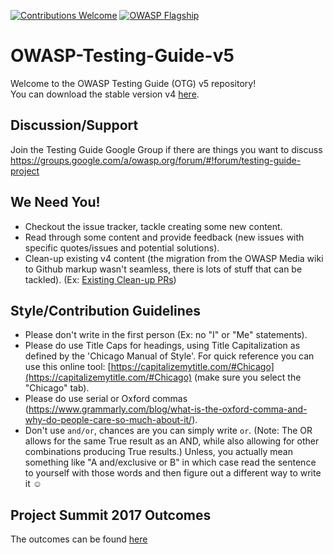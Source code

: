 [![Contributions Welcome](https://img.shields.io/badge/contributions-welcome-brightgreen.svg?style=flat)](https://github.com/OWASP/OWASP-Testing-Guide-v5/issues)
[![OWASP Flagship](https://img.shields.io/badge/owasp-flagship-brightgreen.svg)](https://www.owasp.org/index.php/OWASP_Project_Inventory#tab=Flagship_Projects)

# OWASP-Testing-Guide-v5

Welcome to the OWASP Testing Guide (OTG) v5 repository!<br>
You can download the stable version v4 [here](http://www.owasp.org/index.php/OWASP_Testing_Project).

## Discussion/Support

Join the Testing Guide Google Group if there are things you want to discuss https://groups.google.com/a/owasp.org/forum/#!forum/testing-guide-project

## We Need You!
* Checkout the issue tracker, tackle creating some new content.
* Read through some content and provide feedback (new issues with specific quotes/issues and potential solutions).
* Clean-up existing v4 content (the migration from the OWASP Media wiki to Github markup wasn't seamless, there is lots of stuff that can be tackled). (Ex: [Existing Clean-up PRs](https://github.com/OWASP/OWASP-Testing-Guide-v5/pulls?utf8=%E2%9C%93&q=is%3Apr+v5%2310))

## Style/Contribution Guidelines

* Please don't write in the first person (Ex: no "I" or "Me" statements).
* Please do use Title Caps for headings, using Title Capitalization as defined by the 'Chicago Manual of Style'. For quick reference you can use this online tool: [https://capitalizemytitle.com/#Chicago](https://capitalizemytitle.com/#Chicago) (make sure you select the "Chicago" tab).
* Please do use serial or Oxford commas (https://www.grammarly.com/blog/what-is-the-oxford-comma-and-why-do-people-care-so-much-about-it/).
* Don't use `and/or`, chances are you can simply write `or`. (Note: The OR allows for the same True result as an AND, while also allowing for other combinations producing True results.) Unless, you actually mean something like "A and/exclusive or B" in which case read the sentence to yourself with those words and then figure out a different way to write it &#9786;

## Project Summit 2017 Outcomes

The outcomes can be found [here](OWASP_Summit_Outcome.md)